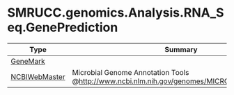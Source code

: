 ﻿
# SMRUCC.genomics.Analysis.RNA_Seq.GenePrediction

|Type|Summary|
|----|-------|
|[GeneMark](./GeneMark.md)||
|[NCBIWebMaster](./NCBIWebMaster.md)|Microbial Genome Annotation Tools @http://www.ncbi.nlm.nih.gov/genomes/MICROBES/genemark.cgi|

